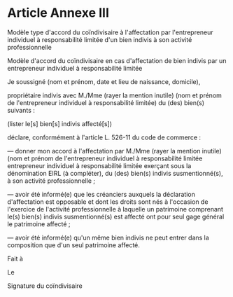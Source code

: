 # Article Annexe III

Modèle type d'accord du coïndivisaire à l'affectation par l'entrepreneur individuel à responsabilité limitée d'un bien indivis à son activité professionnelle

Modèle d'accord du coïndivisaire en cas d'affectation de bien indivis par un entrepreneur individuel à responsabilité limitée

Je soussigné (nom et prénom, date et lieu de naissance, domicile),

propriétaire indivis avec M./Mme (rayer la mention inutile) (nom et prénom de l'entrepreneur individuel à responsabilité limitée) du (des) bien(s) suivants :

(lister le[s] bien[s] indivis affecté[s])

déclare, conformément à l'article L. 526-11 du code de commerce :

― donner mon accord à l'affectation par M./Mme (rayer la mention inutile) (nom et prénom de l'entrepreneur individuel à responsabilité limitée entrepreneur individuel à responsabilité limitée exerçant sous la dénomination EIRL (à compléter), du (des) bien(s) indivis susmentionné(s), à son activité professionnelle ;

― avoir été informé(e) que les créanciers auxquels la déclaration d'affectation est opposable et dont les droits sont nés à l'occasion de l'exercice de l'activité professionnelle à laquelle un patrimoine comprenant le(s) bien(s) indivis susmentionné(s) est affecté ont pour seul gage général le patrimoine affecté ;

― avoir été informé(e) qu'un même bien indivis ne peut entrer dans la composition que d'un seul patrimoine affecté.

Fait à

Le

Signature du coïndivisaire
